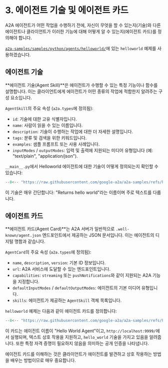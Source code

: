 # 3. 에이전트 기술 및 에이전트 카드

A2A 에이전트가 어떤 작업을 수행하기 전에, 자신이 무엇을 할 수 있는지(기술)와 다른 에이전트나 클라이언트가 이러한 기능에 대해 어떻게 알 수 있는지(에이전트 카드)를 정의해야 합니다.

[`a2a-samples/samples/python/agents/helloworld/`](https://github.com/google-a2a/a2a-samples/tree/main/samples/python/agents/helloworld)에 있는 `helloworld` 예제를 사용하겠습니다.

## 에이전트 기술

**에이전트 기술(Agent Skill)**은 에이전트가 수행할 수 있는 특정 기능이나 함수를 설명합니다. 이는 클라이언트에게 에이전트가 어떤 종류의 작업에 적합한지 알려주는 구성 요소입니다.

`AgentSkill`의 주요 속성 (`a2a.types`에 정의됨):

- `id`: 기술에 대한 고유 식별자입니다.
- `name`: 사람이 읽을 수 있는 이름입니다.
- `description`: 기술이 수행하는 작업에 대한 더 자세한 설명입니다.
- `tags`: 분류 및 검색을 위한 키워드입니다.
- `examples`: 샘플 프롬프트 또는 사용 사례입니다.
- `inputModes` / `outputModes`: 입력 및 출력에 지원되는 미디어 유형입니다 (예: "text/plain", "application/json").

`__main__.py`에서 Helloworld 에이전트에 대한 기술이 어떻게 정의되는지 확인할 수 있습니다:

```python { .no-copy }
--8<-- "https://raw.githubusercontent.com/google-a2a/a2a-samples/refs/heads/main/samples/python/agents/helloworld/__main__.py:AgentSkill"
```

이 기술은 매우 간단합니다: "Returns hello world"라는 이름이며 주로 텍스트를 다룹니다.

## 에이전트 카드

**에이전트 카드(Agent Card)**는 A2A 서버가 일반적으로 `.well-known/agent.json` 엔드포인트에서 제공하는 JSON 문서입니다. 이는 에이전트의 디지털 명함과 같습니다.

`AgentCard`의 주요 속성 (`a2a.types`에 정의됨):

- `name`, `description`, `version`: 기본 ID 정보입니다.
- `url`: A2A 서비스에 도달할 수 있는 엔드포인트입니다.
- `capabilities`: `streaming` 또는 `pushNotifications`와 같이 지원되는 A2A 기능을 지정합니다.
- `defaultInputModes` / `defaultOutputModes`: 에이전트의 기본 미디어 유형입니다.
- `skills`: 에이전트가 제공하는 `AgentSkill` 객체 목록입니다.

`helloworld` 예제는 다음과 같이 에이전트 카드를 정의합니다:

```python { .no-copy }
--8<-- "https://raw.githubusercontent.com/google-a2a/a2a-samples/refs/heads/main/samples/python/agents/helloworld/__main__.py:AgentCard"
```

이 카드는 에이전트 이름이 "Hello World Agent"이고, `http://localhost:9999/`에서 실행되며, 텍스트 상호 작용을 지원하고, `hello_world` 기술을 가지고 있음을 알려줍니다. 또한 특정 자격 증명이 필요하지 않음을 의미하는 공개 인증을 나타냅니다.

에이전트 카드를 이해하는 것은 클라이언트가 에이전트를 발견하고 상호 작용하는 방법을 배우는 방법이므로 매우 중요합니다.
